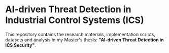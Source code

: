 # AI-driven Threat Detection in Industrial Control Systems (ICS)

This repository contains the research materials, implementation scripts, datasets and analysis in my Master's thesis: **"AI-driven Threat Detection in ICS Security"**.


